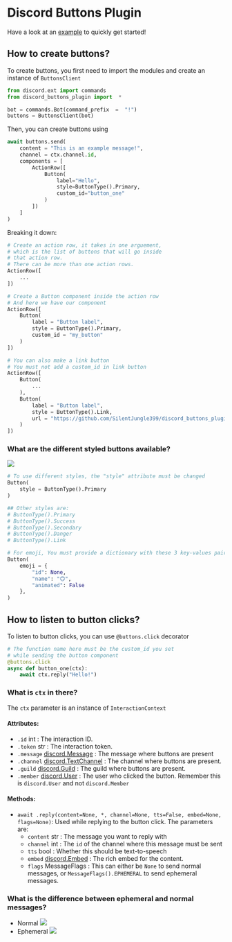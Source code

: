 
# Discord Buttons Plugin

Have a look at an [example](https://github.com/SilentJungle399/discord_buttons_plugin/blob/main/examples/main.py) to quickly get started!

## How to create buttons?
To create buttons, you first need to import the modules and create an instance of `ButtonsClient`
```py
from discord.ext import commands
from discord_buttons_plugin import  *

bot = commands.Bot(command_prefix  =  "!")
buttons = ButtonsClient(bot)
```

Then, you can create buttons using
```py
await buttons.send(
	content = "This is an example message!", 
	channel = ctx.channel.id,
	components = [
		ActionRow([
			Button(
				label="Hello", 
				style=ButtonType().Primary, 
				custom_id="button_one"       
			)
		])
	]
)
```
Breaking it down:
```py
# Create an action row, it takes in one arguement, 
# which is the list of buttons that will go inside
# that action row.
# There can be more than one action rows.
ActionRow([
	...
])

# Create a Button component inside the action row
# And here we have our component
ActionRow([
	Button(
		label = "Button label",
		style = ButtonType().Primary,
		custom_id = "my_button"
	)
])

# You can also make a link button
# You must not add a custom_id in link button
ActionRow([
	Button(
		...
	),
	Button(
		label = "Button label",
		style = ButtonType().Link,
		url = "https://github.com/SilentJungle399/discord_buttons_plugin"
	)
])
```

###  What are the different styled buttons available?
![](https://discord.com/assets/7bb017ce52cfd6575e21c058feb3883b.png)

```py
# To use different styles, the "style" attribute must be changed
Button(
	style = ButtonType().Primary
)

## Other styles are:
# ButtonType().Primary
# ButtonType().Success
# ButtonType().Secondary
# ButtonType().Danger
# ButtonType().Link

# For emoji, You must provide a dictionary with these 3 key-values pairs
Button(
	emoji = {
		"id": None,
		"name": "🙃",
		"animated": False
	},
)
```

## How to listen to button clicks?

To listen to button clicks, you can use `@buttons.click` decorator
```py
# The function name here must be the custom_id you set
# while sending the button component
@buttons.click
async def button_one(ctx):
	await ctx.reply("Hello!")
```
###  What is `ctx` in there?
The `ctx` parameter is an instance of `InteractionContext`
#### Attributes:
- `.id` int : The interaction ID.
- `.token` str : The interaction token.
- `.message` [discord.Message](https://discordpy.readthedocs.io/en/latest/api.html#discord.Message) : The message where buttons are present
- `.channel` [discord.TextChannel](https://discordpy.readthedocs.io/en/latest/api.html#discord.TextChannel) : The channel where buttons are present.
- `.guild` [discord.Guild](https://discordpy.readthedocs.io/en/latest/api.html#discord.Guild) : The guild where buttons are present.
- `.member` [discord.User](https://discordpy.readthedocs.io/en/latest/api.html#discord.User) : The user who clicked the button. Remember this is `discord.User` and not `discord.Member`

#### Methods:
- `await .reply(content=None, *, channel=None, tts=False, embed=None, flags=None)`:
Used while replying to the button click.
The parameters are:
	- `content` str : The message you want to reply with
	- `channel` int : The `id` of the channel where this message must be sent
	- `tts` bool :  Whether this should be text-to-speech
	- `embed` [discord.Embed](https://discordpy.readthedocs.io/en/latest/api.html#discord.Embed) : The rich embed for the content.
	- `flags` MessageFlags : This can either be `None` to send normal messages, or `MessageFlags().EPHEMERAL` to send ephemeral messages.

### What is the difference between ephemeral and normal messages?
- Normal
![](https://media.discordapp.net/attachments/542672943872999424/847887624878293042/unknown.png?width=309&height=242)
- Ephemeral
![](https://media.discordapp.net/attachments/542672943872999424/847901070020837396/unknown.png?width=309&height=242)
